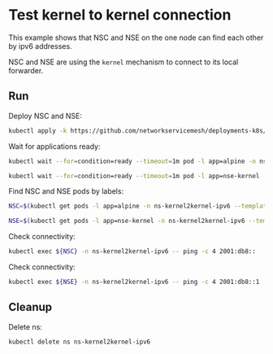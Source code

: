 # Test kernel to kernel connection


This example shows that NSC and NSE on the one node can find each other by ipv6 addresses.

NSC and NSE are using the `kernel` mechanism to connect to its local forwarder.

## Run

Deploy NSC and NSE:
```bash
kubectl apply -k https://github.com/networkservicemesh/deployments-k8s/examples/features/ipv6/Kernel2Kernel_ipv6?ref=bb92521f4e05b61ea1ec96a31f4f3721553cb06e
```

Wait for applications ready:
```bash
kubectl wait --for=condition=ready --timeout=1m pod -l app=alpine -n ns-kernel2kernel-ipv6
```
```bash
kubectl wait --for=condition=ready --timeout=1m pod -l app=nse-kernel -n ns-kernel2kernel-ipv6
```

Find NSC and NSE pods by labels:
```bash
NSC=$(kubectl get pods -l app=alpine -n ns-kernel2kernel-ipv6 --template '{{range .items}}{{.metadata.name}}{{"\n"}}{{end}}')
```
```bash
NSE=$(kubectl get pods -l app=nse-kernel -n ns-kernel2kernel-ipv6 --template '{{range .items}}{{.metadata.name}}{{"\n"}}{{end}}')
```

Check connectivity:
```bash
kubectl exec ${NSC} -n ns-kernel2kernel-ipv6 -- ping -c 4 2001:db8::
```

Check connectivity:
```bash
kubectl exec ${NSE} -n ns-kernel2kernel-ipv6 -- ping -c 4 2001:db8::1
```

## Cleanup

Delete ns:
```bash
kubectl delete ns ns-kernel2kernel-ipv6
```

